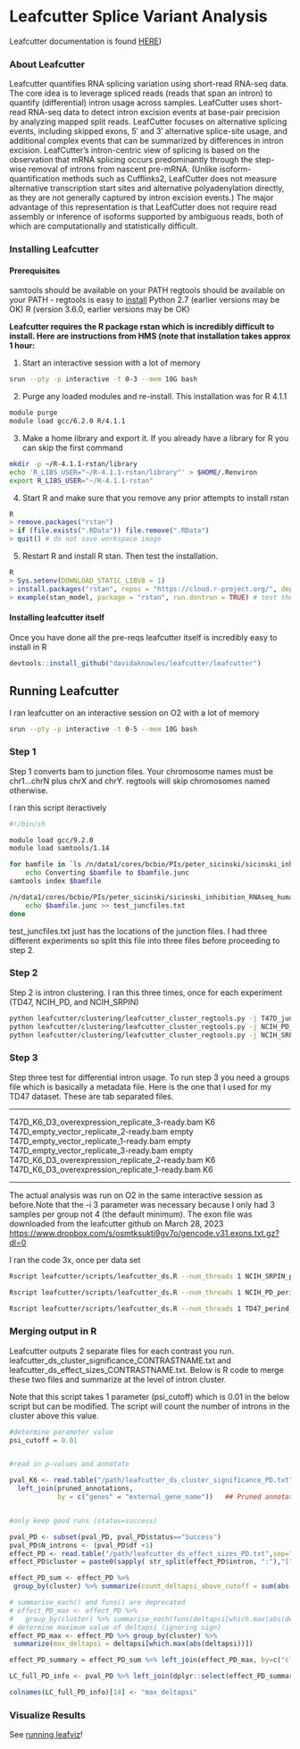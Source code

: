 # Leafcutter Splice Variant Analysis

Leafcutter documentation is found [HERE](http://davidaknowles.github.io/leafcutter/))

### About Leafcutter

Leafcutter quantifies RNA splicing variation using short-read RNA-seq data. The core idea is to leverage spliced reads (reads that span an intron) to quantify (differential) intron usage across samples. 
LeafCutter uses short-read RNA-seq data to detect intron excision events at base-pair precision by analyzing mapped split reads. LeafCutter focuses on alternative splicing events, including skipped exons, 5′ and 3′ alternative splice-site usage, and additional complex events that can be summarized by differences in intron excision. LeafCutter’s intron-centric view of splicing is based on the observation that mRNA splicing occurs predominantly through the step-wise removal of introns from nascent pre-mRNA. (Unlike isoform-quantification methods such as Cufflinks2, LeafCutter does not measure alternative transcription start sites and alternative polyadenylation directly, as they are not generally captured by intron excision events.) The major advantage of this representation is that LeafCutter does not require read assembly or inference of isoforms supported by ambiguous reads, both of which are computationally and statistically difficult.

### Installing Leafcutter

#### Prerequisites

samtools should be available on your PATH
regtools should be available on your PATH - regtools is easy to [install](https://regtools.readthedocs.io/en/latest/#installation)
Python 2.7 (earlier versions may be OK)
R (version 3.6.0, earlier versions may be OK)

**Leafcutter requires the R package rstan which is incredibly difficult to install. Here are instructions from HMS (note that installation takes approx 1 hour:**

1. Start an interactive session with a lot of memory
```bash
srun --pty -p interactive -t 0-3 --mem 10G bash
```

2. Purge any loaded modules and re-install. This installation was for R 4.1.1

```bash 
module purge 
module load gcc/6.2.0 R/4.1.1 
```
3. Make a home library and export it. If you already have a library for R you can skip the first command

```bash
mkdir -p ~/R-4.1.1-rstan/library 
echo 'R_LIBS_USER="~/R-4.1.1-rstan/library"' > $HOME/.Renviron 
export R_LIBS_USER="~/R-4.1.1-rstan" 
```

4. Start R and make sure that you remove any prior attempts to install rstan

```R
R 
> remove.packages("rstan") 
> if (file.exists(".RData")) file.remove(".RData") 
> quit() # do not save workspace image
```

5. Restart R and install R stan. Then test the installation.

```R
R 
> Sys.setenv(DOWNLOAD_STATIC_LIBV8 = 1) 
> install.packages("rstan", repos = "https://cloud.r-project.org/", dependencies = TRUE) # this part will take about 45 mins
> example(stan_model, package = "rstan", run.dontrun = TRUE) # test the installation
```

#### Installing leafcutter itself

Once you have done all the pre-reqs leafcutter itself is incredibly easy to install in R

```R
devtools::install_github("davidaknowles/leafcutter/leafcutter")
```

## Running Leafcutter

I ran leafcutter on an interactive session on O2 with a lot of memory

```bash
srun --pty -p interactive -t 0-5 --mem 10G bash
```

### Step 1

Step 1 converts bam to junction files. Your chromosome names must be chr1...chrN plus chrX and chrY. regtools will skip chromosomes named otherwise.

I ran this script iteractively

```bash
#!/bin/sh

module load gcc/9.2.0
module load samtools/1.14

for bamfile in `ls /n/data1/cores/bcbio/PIs/peter_sicinski/sicinski_inhibition_RNAseq_human_hbc04676/final/*/*ready.bam`; do
    echo Converting $bamfile to $bamfile.junc
samtools index $bamfile

/n/data1/cores/bcbio/PIs/peter_sicinski/sicinski_inhibition_RNAseq_human_hbc04676/leafcutter/regtools/build/regtools junctions extract -a 8 -m 50 -s RF  -M 500000 $bamfile -o $bamfile.junc 
    echo $bamfile.junc >> test_juncfiles.txt
done
```

test_juncfiles.txt just has the locations of the junction files. I had three different experiments so split this file into three files before proceeding to step 2.

### Step 2 

Step 2 is intron clustering. I ran this three times, once for each experiment (TD47, NCIH_PD, and NCIH_SRPIN)

```bash
python leafcutter/clustering/leafcutter_cluster_regtools.py -j T47D_juncfiles.txt -m 50 -o TD47  -l 500000
python leafcutter/clustering/leafcutter_cluster_regtools.py -j NCIH_PD_juncfiles.txt -m 50 -o NCIH_PD  -l 500000
python leafcutter/clustering/leafcutter_cluster_regtools.py -j NCIH_SRPIN_juncfiles.txt -m 50 -o NCIH_SRPIN  -l 500000
```

### Step 3

Step three test for differential intron usage. To run step 3 you need a groups file which is basically a metadata file. Here is the one that I used for my TD47 dataset. These are tab separated files.

-----------------------------------------------------

T47D_K6_D3_overexpression_replicate_3-ready.bam	K6   
T47D_empty_vector_replicate_2-ready.bam	empty    
T47D_empty_vector_replicate_1-ready.bam	empty    
T47D_empty_vector_replicate_3-ready.bam	empty     
T47D_K6_D3_overexpression_replicate_2-ready.bam	K6     
T47D_K6_D3_overexpression_replicate_1-ready.bam	K6      

------------------------------------------------------

The actual analysis was run on O2 in the same interactive session as before.Note that the -i 3 parameter was necessary because I only had 3 samples per group not 4 (the default minimum). The exon file was downloaded from the leafcutter github on March 28, 2023 https://www.dropbox.com/s/osmtksukti9gv7o/gencode.v31.exons.txt.gz?dl=0 


I ran the code 3x, once per data set

```bash
Rscript leafcutter/scripts/leafcutter_ds.R --num_threads 1 NCIH_SRPIN_perind_numers.counts.gz SRPIN_groups.txt -i 3 -e gencode.v31.exons.txt.gz 

Rscript leafcutter/scripts/leafcutter_ds.R --num_threads 1 NCIH_PD_perind_numers.counts.gz PD_groups.txt -i 3 -e gencode.v31.exons.txt.gz 

Rscript leafcutter/scripts/leafcutter_ds.R --num_threads 1 TD47_perind_numers.counts.gz T47D_groups.txt -i 3 -e gencode.v31.exons.txt.gz 
```


### Merging output in R

Leafcutter outputs 2 separate files for each contrast you run. leafcutter_ds_cluster_significance_CONTRASTNAME.txt and leafcutter_ds_effect_sizes_CONTRASTNAME.txt. Below is R code to merge these two files and summarize at the level of intron cluster. 

Note that this script takes 1 parameter (psi_cutoff) which is 0.01 in the below script but can be modified. The script will count the number of introns in the cluster above this value.


```R
#determine parameter value
psi_cutoff = 0.01


#read in p-values and annotate

pval_K6 <- read.table("/path/leafcutter_ds_cluster_significance_PD.txt",sep="\t", header=TRUE) %>%
  left_join(pruned_annotations, 
            by = c("genes" = "external_gene_name"))   ## Pruned annotations is a biomart annotations dataframe


#only keep good runs (status=success)

pval_PD <- subset(pval_PD, pval_PD$status=="Success")
pval_PD$N_introns <- (pval_PD$df +1)
effect_PD <- read.table("/path/leafcutter_ds_effect_sizes_PD.txt",sep="\t", header=TRUE)
effect_PD$cluster = paste0(sapply( str_split(effect_PD$intron, ":"),"[", 1 ),":",sapply(str_split(effect_PD$intron, ":"),"[", 4 )) #add cluster name

effect_PD_sum <- effect_PD %>%
 group_by(cluster) %>% summarize(count_deltapsi_above_cutoff = sum(abs(deltapsi) >psi_cutoff)) #determine how many introns are above deltapsi cutoff

# summarise_each() and funs() are deprecated
# effect_PD_max <- effect_PD %>%
#   group_by(cluster) %>% summarise_each(funs(deltapsi[which.max(abs(deltapsi))])) # determine maximum value of the deltapsi
# determine maximum value of deltapsi (ignoring sign)
effect_PD_max <- effect_PD %>% group_by(cluster) %>%
 summarize(max_deltapsi = deltapsi[which.max(abs(deltapsi))])

effect_PD_summary = effect_PD_sum %>% left_join(effect_PD_max, by=c("cluster")) #merge to have all info

LC_full_PD_info <- pval_PD %>% left_join(dplyr::select(effect_PD_summary, "cluster","count_deltapsi_above_cutoff","deltapsi"), by=c("cluster"="cluster")) # merge again with p-values

colnames(LC_full_PD_info)[14] <- "max_deltapsi"

```
### Visualize Results


See [running leafviz](running_leafviz.md)!
